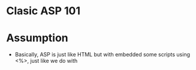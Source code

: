 # Clasic ASP 101

# Assumption
- Basically, ASP is just like HTML but with embedded some scripts using <%>, just like we do with <script/> in HTML

## Programming language
> You can use either VBScript by default or use Javascript

## How to use
1. Specify Scripting Lang
    ```ASP
    <%@ Language= "Javascript" %>
    ```
2. Import other .asp files
    ```ASP
    <-- #include file="relative\filename.asp" -->
    ```
2. Parsing JSON body
    ```ASP
    <!-- #include file="utils\json.asp" -->
    <%
        var body = BindJSONToObject(Request)
    %>
    ```
4. Return JSON body
    ```ASP
    <!-- #include file="utils\json.asp" -->
    Response.Write(JSON.stringify(resp))
    ```

## References
- [JSON2JS - Customized](https://gist.github.com/atheken/654510)
- [Body2JS](https://stackoverflow.com/a/15818268/12532459)
- [ASPJSON](https://www.aspjson.com/) - Used in case we want to read/write json using VBScript
